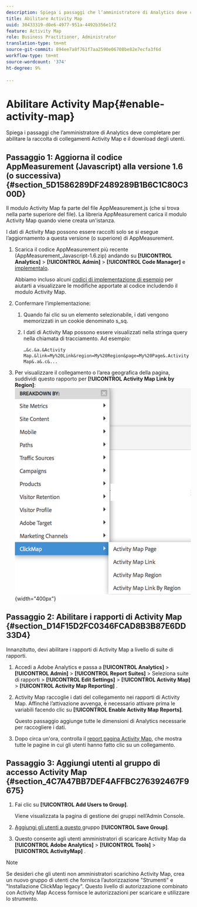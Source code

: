 ```yaml
---
description: Spiega i passaggi che l’amministratore di Analytics deve completare per abilitare la raccolta di collegamenti Activity Map e il download degli utenti.
title: Abilitare Activity Map
uuid: 30433319-d0e6-4977-951a-4492b356e1f2
feature: Activity Map
role: Business Practitioner, Administrator
translation-type: tm+mt
source-git-commit: 894ee7a8f761f7aa2590e06708be82e7ecfa3f6d
workflow-type: tm+mt
source-wordcount: '374'
ht-degree: 9%

---
```



# Abilitare Activity Map{#enable-activity-map}

Spiega i passaggi che l’amministratore di Analytics deve completare per abilitare la raccolta di collegamenti Activity Map e il download degli utenti.

## Passaggio 1: Aggiorna il codice AppMeasurement (Javascript) alla versione 1.6 (o successiva) {#section_5D1586289DF2489289B1B6C1C80C300D}

Il modulo Activity Map fa parte del file AppMeasurement.js (che si trova nella parte superiore del file). La libreria AppMeasurement carica il modulo Activity Map quando viene creata un&#39;istanza.

I dati di Activity Map possono essere raccolti solo se si esegue l’aggiornamento a questa versione (o superiore) di AppMeasurement.

1. Scarica il codice AppMeasurement più recente (AppMeasurement_Javascript-1.6.zip) andando su **[!UICONTROL Analytics]** > **[!UICONTROL Admin]** > **[!UICONTROL Code Manager]** e [implementalo](https://docs.adobe.com/content/help/it-IT/analytics/implementation/js/overview.html).

   Abbiamo incluso alcuni [codici di implementazione di esempio](/help/analyze/activity-map/activitymap-getting-started/activitymap-getting-started-admins/activitymap-sample-implementation-code.md) per aiutarti a visualizzare le modifiche apportate al codice includendo il modulo Activity Map.

1. Confermare l’implementazione:

   1. Quando fai clic su un elemento selezionabile, i dati vengono memorizzati in un cookie denominato s_sq.
   1. I dati di Activity Map possono essere visualizzati nella stringa query nella chiamata di tracciamento. Ad esempio:

      ```
      …&c.&a.&Activity Map.&link=My%20Link&region=My%20Region&page=My%20Page&.Activity Map&.a&.c&...
      ```

1. Per visualizzare il collegamento o l’area geografica della pagina, suddividi questo rapporto per **[!UICONTROL Activity Map Link by Region]**:  ![](assets/am_breakdown.png){width=&quot;400px&quot;}

## Passaggio 2: Abilitare i rapporti di Activity Map {#section_D14F15D2FC0346FCAD8B3B87E6DD33D4}

Innanzitutto, devi abilitare i rapporti di Activity Map a livello di suite di rapporti.

1. Accedi a Adobe Analytics e passa a **[!UICONTROL Analytics]** > **[!UICONTROL Admin]** > **[!UICONTROL Report Suites]** > Seleziona suite di rapporti > **[!UICONTROL Edit Settings]** > **[!UICONTROL Activity Map]** > **[!UICONTROL Activity Map Reporting]** .
1. Activity Map raccoglie i dati del collegamento nei rapporti di Activity Map. Affinché l’attivazione avvenga, è necessario attivare prima le variabili facendo clic su **[!UICONTROL Enable Activity Map Reports]**.

   Questo passaggio aggiunge tutte le dimensioni di Analytics necessarie per raccogliere i dati.

1. Dopo circa un&#39;ora, controlla il [report pagina Activity Map](/help/analyze/activity-map/activitymap-reporting-analytics.md), che mostra tutte le pagine in cui gli utenti hanno fatto clic su un collegamento.

## Passaggio 3: Aggiungi utenti al gruppo di accesso Activity Map {#section_4C7A47BB7DEF4AFFBC276392467F9675}

1. Fai clic su **[!UICONTROL Add Users to Group]**.

   Viene visualizzata la pagina di gestione dei gruppi nell’Admin Console.

1. [Aggiungi gli utenti a questo ](https://experienceleague.adobe.com/docs/analytics/admin/user-product-management/user-groups/groups.html?lang=it-IT) gruppo  **[!UICONTROL Save Group]**.

1. Questo consente agli utenti amministratori di scaricare Activity Map da **[!UICONTROL Adobe Analytics]** > **[!UICONTROL Tools]** > **[!UICONTROL ActivityMap]** .

>[!NOTE]
>
>Se desideri che gli utenti non amministratori scarichino Activity Map, crea un nuovo gruppo di utenti che fornisca l’autorizzazione &quot;Strumenti&quot; e &quot;Installazione ClickMap legacy&quot;. Questo livello di autorizzazione combinato con Activity Map Access fornisce le autorizzazioni per scaricare e utilizzare lo strumento.
